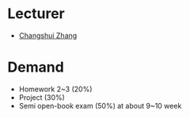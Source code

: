 # Lecturer
* [Changshui Zhang](http://www.au.tsinghua.edu.cn/publish/au/1714/2011/20110323113010211834533/20110323113010211834533_.html)

# Demand
* Homework 2~3 (20%)
* Project (30%)
* Semi open-book exam (50%) at about 9~10 week